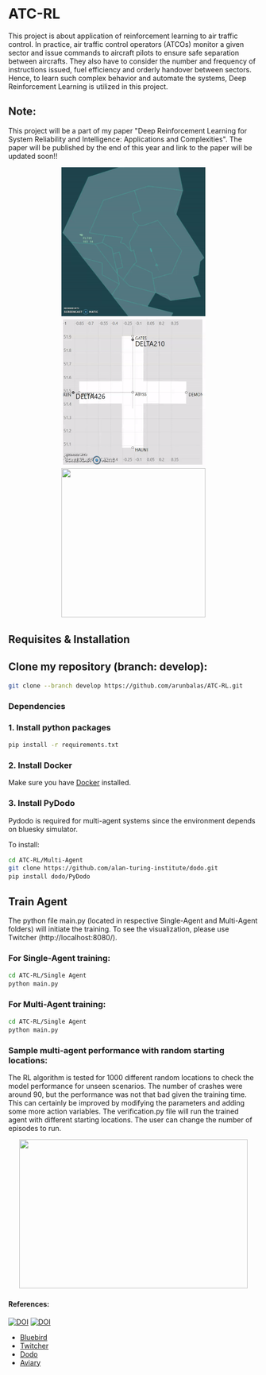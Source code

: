 # ATC-RL
This project is about application of reinforcement learning to air traffic control. In practice, air traffic control operators (ATCOs) monitor a given sector and issue commands to aircraft pilots to ensure safe separation between aircrafts. They also have to consider the number and frequency of instructions issued, fuel efficiency and orderly handover between sectors. Hence, to learn such complex behavior and automate the systems, Deep Reinforcement Learning is utilized in this project. 

## Note: 
This project will be a part of my paper "Deep Reinforcement Learning for System Reliability and Intelligence: Applications and Complexities". The paper will be published by the end of this year and link to the paper will be updated soon!!

<p align="center">
  <img width="290" height="300" src="https://github.com/arunbalas/ATC-RL/blob/develop/Images/Final%20single.gif">
  <img width="290" height="300" src="https://github.com/arunbalas/ATC-RL/blob/develop/Images/Final%20Gif1.gif">
  <img width="290" height="300" src="https://github.com/arunbalas/ATC-RL/blob/develop/Images/Final%20Gif.gif">
</p>


## Requisites & Installation

## Clone my repository (branch: develop):

```bash
git clone --branch develop https://github.com/arunbalas/ATC-RL.git
```


### Dependencies

### 1. Install python packages

```bash
pip install -r requirements.txt
```

### 2. Install Docker
Make sure you have [Docker](https://www.docker.com/get-started) installed.



### 3. Install PyDodo

Pydodo is required for multi-agent systems since the environment depends on bluesky simulator.

To install:

```bash
cd ATC-RL/Multi-Agent
git clone https://github.com/alan-turing-institute/dodo.git
pip install dodo/PyDodo
```

## Train Agent
The python file main.py (located in respective Single-Agent and Multi-Agent folders) will initiate the training. To see the visualization, please use Twitcher (http://localhost:8080/). 

### For Single-Agent training:
```bash
cd ATC-RL/Single Agent
python main.py
```
### For Multi-Agent training:
```bash
cd ATC-RL/Single Agent
python main.py
```

### Sample multi-agent performance with random starting locations:
The RL algorithm is tested for 1000 different random locations to check the model performance for unseen scenarios. The number of crashes were around 90, but the performance was not that bad given the training time. This can certainly be improved by modifying the parameters and adding some more action variables. The verification.py file will run the trained agent with different starting locations. The user can change the number of episodes to run.

<!--- ![sample_gif](https://github.com/arunbalas/ATC-RL/blob/develop/Final%20Gif.gif) -->

<p align="center">
  <img width="460" height="300" src="https://github.com/arunbalas/ATC-RL/blob/develop/Images/Final%20Gif.gif">
</p>


#### References:
[![DOI](https://zenodo.org/badge/148370950.svg)](https://zenodo.org/badge/latestdoi/148370950)
[![DOI](https://travis-ci.com/alan-turing-institute/simurgh.svg?branch=master)](https://travis-ci.com/alan-turing-institute/simurgh)
- [Bluebird](https://github.com/alan-turing-institute/bluebird)
- [Twitcher](https://github.com/alan-turing-institutetwitcher)
- [Dodo](https://github.com/alan-turing-institute/dodo)
- [Aviary](https://github.com/alan-turing-institute/aviary)

